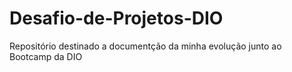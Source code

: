 # Desafio-de-Projetos-DIO
Repositório destinado a documentção da minha evolução junto ao Bootcamp da DIO
